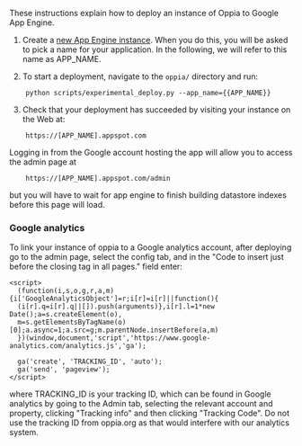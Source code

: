 These instructions explain how to deploy an instance of Oppia to Google App Engine.

1. Create a [new App Engine instance](https://appengine.google.com/). When you do this, you will be asked to pick a name for your application. In the following, we will refer to this name as APP_NAME.

2. To start a deployment, navigate to the `oppia/` directory and run:
  ```
      python scripts/experimental_deploy.py --app_name={{APP_NAME}}
  ```

3. Check that your deployment has succeeded by visiting your instance on the Web at:
  ```
      https://[APP_NAME].appspot.com
  ```
Logging in from the Google account hosting the app will allow you to access the admin page at   
  ```
      https://[APP_NAME].appspot.com/admin
  ``` 
but you will have to wait for app engine to finish building datastore indexes before this page will load.

### Google analytics

To link your instance of oppia to a Google analytics account, after deploying go to the admin page, select the config tab, and in the "Code to insert just before the closing </head> tag in all pages." field enter:
```
<script>
  (function(i,s,o,g,r,a,m){i['GoogleAnalyticsObject']=r;i[r]=i[r]||function(){
  (i[r].q=i[r].q||[]).push(arguments)},i[r].l=1*new Date();a=s.createElement(o),
  m=s.getElementsByTagName(o)[0];a.async=1;a.src=g;m.parentNode.insertBefore(a,m)
  })(window,document,'script','https://www.google-analytics.com/analytics.js','ga');

  ga('create', 'TRACKING_ID', 'auto');
  ga('send', 'pageview');
</script>
```
where TRACKING_ID is your tracking ID, which can be found in Google analytics by going to the Admin tab, selecting the relevant account and property, clicking "Tracking info" and then clicking "Tracking Code". Do not use the tracking ID from oppia.org as that would interfere with our analytics system.
